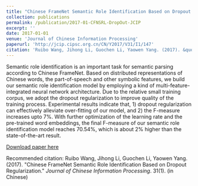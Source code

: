 ```yaml
---
title: "Chinese FrameNet Semantic Role Identification Based on Dropout Regularization (in Chinese)"
collection: publications
permalink: /publication/2017-01-CFNSRL-DropOut-JCIP
excerpt: ''
date: 2017-01-01
venue: 'Journal of Chinese Information Processing'
paperurl: 'http://jcip.cipsc.org.cn/CN/Y2017/V31/I1/147'
citation: 'Ruibo Wang, Jihong Li, Guochen Li, Yaowen Yang. (2017). &quot;Chinese FrameNet Semantic Role Identification Based on Dropout Regularization.&quot; <i>Journal of Chinese Information Processing</i>. 31(1). (in Chinese)'
---
```

Semantic role identification is an important task for semantic parsing according to Chinese FrameNet. Based on distributed representations of Chinese words, the part-of-speech and other symbolic features, we build our semantic role identification model by employing a kind of multi-feature-integrated neural network architecture. Due to the relative small training corpus, we adopt the dropout regularization to improve quality of the training process. Experimental results indicate that, 1) dropout regularization can effectively alleviate over-fitting of our model, and 2) the F-measure increases upto 7%. With further optimization of the learning rate and the pre-trained word embeddings, the final F-measure of our semantic role identification model reaches 70.54%, which is about 2% higher than the state-of-the-art result.

[Download paper here](http://jcip.cipsc.org.cn/CN/Y2017/V31/I1/147#)

Recommended citation: Ruibo Wang, Jihong Li, Guochen Li, Yaowen Yang. (2017). "Chinese FrameNet Semantic Role Identification Based on Dropout Regularization." <i>Journal of Chinese Information Processing</i>. 31(1). (in Chinese)